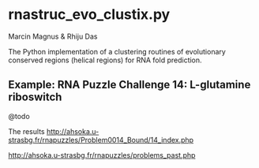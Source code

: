 rnastruc\_evo\_clustix.py
============================================================================================================
Marcin Magnus & Rhiju Das

The Python implementation of a clustering routines of evolutionary conserved regions (helical regions) for RNA fold prediction. 

Example: RNA Puzzle Challenge 14: L-glutamine riboswitch
-------------------------------------------------------------------------------

@todo

The results <http://ahsoka.u-strasbg.fr/rnapuzzles/Problem0014_Bound/14_index.php>

<http://ahsoka.u-strasbg.fr/rnapuzzles/problems_past.php>
